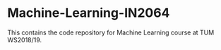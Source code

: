 # Machine-Learning-IN2064

This contains the code repository for Machine Learning course at TUM WS2018/19. 
